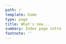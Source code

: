 ```yaml
---
path: /
template: home
type: page
title: What's new...
summary: Index page intro
footnote: ''
---
```


